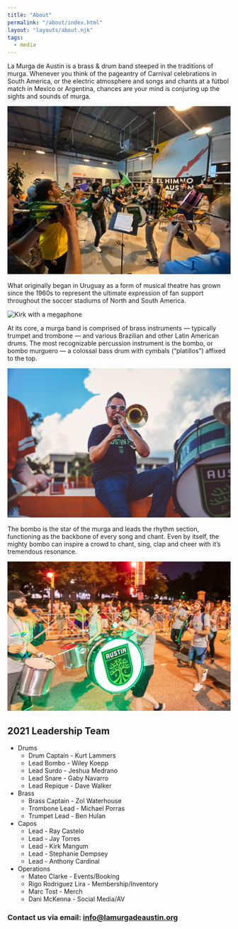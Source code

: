 ```yaml
---
title: "About"
permalink: "/about/index.html"
layout: "layouts/about.njk"
tags:
  - media
---
```


La Murga de Austin is a brass & drum band steeped in the traditions of murga. Whenever you think of the pageantry of Carnival celebrations in South America, or the electric atmosphere and songs and chants at a fútbol match in Mexico or Argentina, chances are your mind is conjuring up the sights and sounds of murga.

![Song and Chant Practice Feb 2020 at Hopsquad Brewery](/static/img/2020-feb-hopsquad.jpeg "Photo by Anthony Cardinal")

What originally began in Uruguay as a form of musical theatre has grown since the 1960s to represent the ultimate expression of fan support throughout the soccer stadiums of North and South America.

![Kirk with a megaphone](/static/img/2020-10-20-kirk.jpg "Photo by Alex Rubio Photography")

At its core, a murga band is comprised of brass instruments — typically trumpet and trombone — and various Brazilian and other Latin American drums. The most recognizable percussion instrument is the bombo, or bombo murguero — a colossal bass drum with cymbals (“platillos”) affixed to the top.

![2019 UT Soccer Zol playing trombone](/static/img/2019-ut-soccer-zol.jpeg "Photo by Alex Rubio Photography")

The bombo is the star of the murga and leads the rhythm section, functioning as the backbone of every song and chant. Even by itself, the mighty bombo can inspire a crowd to chant, sing, clap and cheer with it’s tremendous resonance.

![Pride Parade ATX 2019 Trish marches with bombo](/static/img/pride-2019-trish.jpeg "Photo by Alex Rubio Photography")

## 2021 Leadership Team

- Drums
  - Drum Captain - Kurt Lammers
  - Lead Bombo - Wiley Koepp
  - Lead Surdo - Jeshua Medrano
  - Lead Snare - Gaby Navarro
  - Lead Repique - Dave Walker
- Brass
  - Brass Captain - Zol Waterhouse
  - Trombone Lead - Michael Porras
  - Trumpet Lead - Ben Hulan
- Capos
  - Lead - Ray Castelo
  - Lead - Jay Torres
  - Lead - Kirk Mangum
  - Lead - Stephanie Dempsey
  - Lead - Anthony Cardinal
- Operations
  - Mateo Clarke - Events/Booking
  - Rigo Rodriguez Lira - Membership/Inventory
  - Marc Tost - Merch
  - Dani McKenna - Social Media/AV

### Contact us via email: <a href="mailto:info@lamurgadeaustin.org">info@lamurgadeaustin.org</a>
